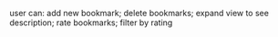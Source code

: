 user can: add new bookmark; delete bookmarks; expand view to see description; rate bookmarks; filter by rating
